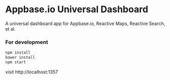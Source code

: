 # Appbase.io Universal Dashboard

A universal dashboard app for Appbase.io, Reactive Maps, Reactive Search, et al.

### For development

``` javascript    
npm install
bower install
npm start
```    

visit http://localhost:1357
